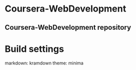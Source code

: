 # Coursera-WebDevelopment
## Coursera-WebDevelopment repository
# Build settings
markdown: kramdown
theme: minima
